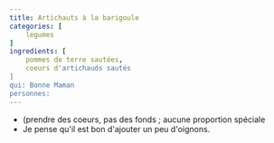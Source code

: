 ```yaml
---
title: Artichauts à la barigoule
categories: [
    legumes
]
ingredients: [
    pommes de terre sautées,
    coeurs d'artichauds sautés
]
qui: Bonne Maman
personnes: 
---
```


* (prendre des coeurs, pas des fonds ; aucune proportion spéciale
* Je pense qu'il est bon d'ajouter un peu d'oignons.